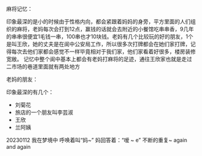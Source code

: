 麻将记忆：

印象最深的是小的时候由于性格内向，都会紧跟着妈妈的身旁，平方里面的人们组织的麻将，老妈每次会打到12点，赢钱的话就会去附近的小餐馆吃串串香，9几年的串串很便宜1毛钱一串，100串也才10块钱。老妈有几个比较玩的好的朋友，1个是叫王欣，她的丈夫是在阆中公安局工作，所以很多次打牌都会在她们家打牌，记得每次去他们家都会感觉不一样毕竟相对于我们家，他们家看着好很多，楼房装修宽敞。 记忆中整个阆中基本上都会有老妈打麻将的足迹，通往王欣家也就是走过二市场的巷道里面就有两处地方





老妈的朋友：

印象最深的有几个：

* 刘菊花
* 旅店的一个朋友叫李芸淑
* 王欣
* 兰阿姨


20230112
我在梦境中 呼唤着叫“妈~” 
妈回答着：“嗳 ~ e”
不断的重复~ again and again